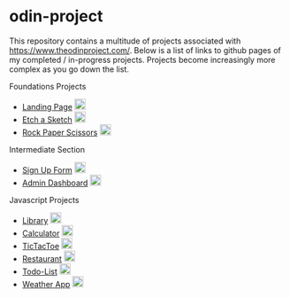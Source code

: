 # odin-project
This repository contains a multitude of projects associated with https://www.theodinproject.com/. Below is a list of links to github pages of my completed / in-progress projects. Projects become increasingly more complex as you go down the list.

Foundations Projects
- [Landing Page](https://willpabs.github.io/odin-project/Foundations/LandingPage/index.html) <a href="https://willpabs.github.io/odin-project/Foundations/LandingPage"><img src="https://materialdesignicons.com/icon/code-braces-box" width="20" height="20" /></a>
- [Etch a Sketch](https://willpabs.github.io/odin-project/Foundations/EtchASketch/index.html) <a href="https://willpabs.github.io/odin-project/Foundations/EtchASketch"><img src="https://materialdesignicons.com/icon/code-braces-box" width="20" height="20" /></a>
- [Rock Paper Scissors](https://willpabs.github.io/odin-project/Foundations/RockPaperScissors/index.html) <a href="https://willpabs.github.io/odin-project/Foundations/RockPaperScissors"><img src="https://materialdesignicons.com/icon/code-braces-box" width="20" height="20" /></a>

Intermediate Section
- [Sign Up Form](https://willpabs.github.io/odin-project/Intermediate/SignUpForm/index.html) <a href="https://github.com/WillPabs/odin-project/tree/main/Intermediate/SignUpForm"><img src="https://materialdesignicons.com/icon/code-braces-box" width="20" height="20" /></a>
- [Admin Dashboard](https://willpabs.github.io/odin-project/Intermediate/AdminDashboard/index.html) <a href="https://github.com/WillPabs/odin-project/tree/main/Intermediate/AdminDashboard"><img src="https://materialdesignicons.com/icon/code-braces-box" width="20" height="20" /></a>


Javascript Projects
- [Library](https://willpabs.github.io/odin-project/Javascript/Library/index.html) <a href="https://github.com/WillPabs/odin-project/tree/main/Javascript/Library"><img src="https://materialdesignicons.com/icon/code-braces-box" width="20" height="20" /></a>
- [Calculator](https://willpabs.github.io/odin-project/Javascript/Calculator/index.html) <a href="https://github.com/WillPabs/odin-project/tree/main/Javascript/Calculator"><img src="https://materialdesignicons.com/icon/code-braces-box" width="20" height="20" /></a>
- [TicTacToe](https://willpabs.github.io/odin-project/Javascript/TicTacToe) <a href="https://github.com/WillPabs/odin-project/tree/main/Javascript/TicTacToe"><img src="https://materialdesignicons.com/icon/code-braces-box" width="20" height="20" /></a>
- [Restaurant](https://willpabs.github.io/odin-project/Javascript/Restaurant/dist) <a href="https://github.com/WillPabs/odin-project/tree/main/Javascript/Restaurant"><img src="https://materialdesignicons.com/icon/code-braces-box" width="20" height="20" /></a>
- [Todo-List](https://willpabs.github.io/odin-project/Javascript/todo-list/dist)  <a href="https://github.com/WillPabs/odin-project/tree/main/Javascript/todo-list"><img src="https://materialdesignicons.com/icon/code-braces-box" width="20" height="20" /></a>
- [Weather App](https://willpabs.github.io/odin-project/Javascript/weather-app/dist)  <a href="https://github.com/WillPabs/odin-project/tree/main/Javascript/weather-app"><img src="https://materialdesignicons.com/icon/code-braces-box" width="20" height="20" /></a>


